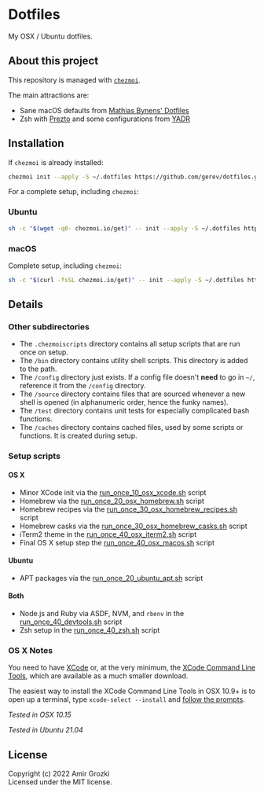 # Dotfiles

My OSX / Ubuntu dotfiles.

## About this project

This repository is managed with [`chezmoi`](https://chezmoi.io).

The main attractions are:

- Sane macOS defaults from [Mathias Bynens' Dotfiles](https://github.com/mathiasbynens/dotfiles)
- Zsh with [Prezto](https://github.com/sorin-ionescu/prezto) and some configurations from [YADR](https://github.com/skwp/dotfiles)

## Installation

If `chezmoi` is already installed:

```sh
chezmoi init --apply -S ~/.dotfiles https://github.com/gerev/dotfiles.git
```

For a complete setup, including `chezmoi`:

### Ubuntu

```sh
sh -c "$(wget -q0- chezmoi.io/get)" -- init --apply -S ~/.dotfiles https://github.com/gerev/dotfiles.git
```

### macOS

Complete setup, including `chezmoi`:

```sh
sh -c "$(curl -fsSL chezmoi.io/get)" -- init --apply -S ~/.dotfiles https://github.com/gerev/dotfiles.git 
```

## Details

### Other subdirectories

* The `.chezmoiscripts` directory contains all setup scripts that are run once on setup.
* The `/bin` directory contains utility shell scripts. This directory is added to the path.
* The `/config` directory just exists. If a config file doesn't **need** to go in `~/`, reference it from the `/config` directory.
* The `/source` directory contains files that are sourced whenever a new shell is opened (in alphanumeric order, hence the funky names).
* The `/test` directory contains unit tests for especially complicated bash functions.
* The `/caches` directory contains cached files, used by some scripts or functions. It is created during setup.

### Setup scripts

#### OS X

* Minor XCode init via the [run_once_10_osx_xcode.sh](.chezmoiscripts/run_once_10_osx_xcode.sh.tmpl) script
* Homebrew via the [run_once_20_osx_homebrew.sh](.chezmoiscripts/run_once_20_osx_homebrew.sh.tmpl) script
* Homebrew recipes via the [run_once_30_osx_homebrew_recipes.sh](.chezmoiscripts/run_once_30_osx_homebrew_recipes.sh.tmpl) script
* Homebrew casks via the [run_once_30_osx_homebrew_casks.sh](.chezmoiscripts/run_once_30_osx_homebrew_casks.sh.tmpl) script
* iTerm2 theme in the [run_once_40_osx_iterm2.sh](.chezmoiscripts/run_once_40_osx_iterm2.sh.tmpl) script
* Final OS X setup step the [run_once_40_osx_macos.sh](.chezmoiscripts/run_once_40_osx_macos.sh.tmpl) script

#### Ubuntu
* APT packages via the [run_once_20_ubuntu_apt.sh](.chezmoiscripts/run_once_20_ubuntu_apt.sh.tmpl) script

#### Both
* Node.js and Ruby via ASDF, NVM, and `rbenv` in the [run_once_40_devtools.sh](.chezmoiscripts/run_once_40_devtools.sh.tmpl) script
* Zsh setup in the [run_once_40_zsh.sh](.chezmoiscripts/run_once_40_zsh.sh.tmpl) script

### OS X Notes

You need to have [XCode](https://developer.apple.com/downloads/index.action?=xcode) or, at the very minimum, the [XCode Command Line Tools](https://developer.apple.com/downloads/index.action?=command%20line%20tools), which are available as a much smaller download.

The easiest way to install the XCode Command Line Tools in OSX 10.9+ is to open up a terminal, type `xcode-select --install` and [follow the prompts](http://osxdaily.com/2014/02/12/install-command-line-tools-mac-os-x/).

_Tested in OSX 10.15_

_Tested in Ubuntu 21.04_

## License
Copyright (c) 2022 Amir Grozki  
Licensed under the MIT license.
